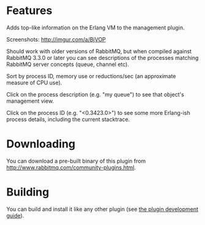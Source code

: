 # Features

Adds top-like information on the Erlang VM to the management plugin.

Screenshots: http://imgur.com/a/BjVOP

Should work with older versions of RabbitMQ, but when compiled against
RabbitMQ 3.3.0 or later you can see descriptions of the processes
matching RabbitMQ server concepts (queue, channel etc).

Sort by process ID, memory use or reductions/sec (an approximate
measure of CPU use).

Click on the process description (e.g. "my queue") to see that
object's management view.

Click on the process ID (e.g. "<0.3423.0>") to see some more
Erlang-ish process details, including the current stacktrace.

# Downloading

You can download a pre-built binary of this plugin from
http://www.rabbitmq.com/community-plugins.html.

# Building

You can build and install it like any other plugin (see
[the plugin development guide](http://www.rabbitmq.com/plugin-development.html)).
